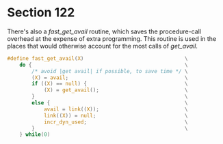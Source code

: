 # Section 122

There's also a *fast_get_avail* routine, which saves the procedure-call overhead at the expense of extra programming.
This routine is used in the places that would otherwise account for the most calls of *get_avail*.

```c include/datastructures.h
#define fast_get_avail(X)                                 \
    do {                                                  \
        /* avoid |get avail| if possible, to save time */ \
        (X) = avail;                                      \
        if ((X) == null) {                                \
            (X) = get_avail();                            \
        }                                                 \
        else {                                            \
            avail = link((X));                            \
            link((X)) = null;                             \
            incr_dyn_used;                                \
        }                                                 \
    } while(0)
```
